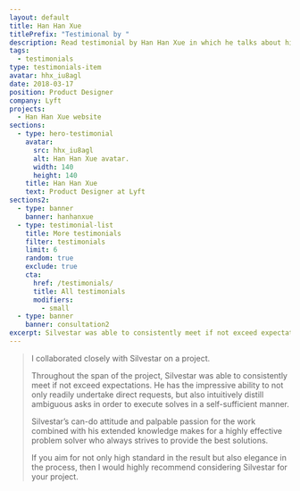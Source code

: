 ```yaml
---
layout: default
title: Han Han Xue
titlePrefix: "Testimional by "
description: Read testimonial by Han Han Xue in which he talks about his positive experience in working with Silvestar Bistrović.
tags:
  - testimonials
type: testimonials-item
avatar: hhx_iu8agl
date: 2018-03-17
position: Product Designer
company: Lyft
projects:
  - Han Han Xue website
sections:
  - type: hero-testimonial
    avatar:
      src: hhx_iu8agl
      alt: Han Han Xue avatar.
      width: 140
      height: 140
    title: Han Han Xue
    text: Product Designer at Lyft
sections2:
  - type: banner
    banner: hanhanxue
  - type: testimonial-list
    title: More testimonials
    filter: testimonials
    limit: 6
    random: true
    exclude: true
    cta:
      href: /testimonials/
      title: All testimonials
      modifiers:
        - small
  - type: banner
    banner: consultation2
excerpt: Silvestar was able to consistently meet if not exceed expectations...
---
```


> I collaborated closely with Silvestar on a project.
>
> Throughout the span of the project, Silvestar was able to consistently meet if not exceed expectations. He has the impressive ability to not only readily undertake direct requests, but also intuitively distill ambiguous asks in order to execute solves in a self-sufficient manner.
>
> Silvestar’s can-do attitude and palpable passion for the work combined with his extended knowledge makes for a highly effective problem solver who always strives to provide the best solutions.
>
> If you aim for not only high standard in the result but also elegance in the process, then I would highly recommend considering Silvestar for your project.
